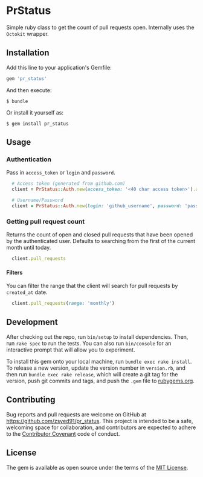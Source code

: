 # PrStatus

Simple ruby class to get the count of pull requests open. Internally uses the `Octokit` wrapper.

## Installation

Add this line to your application's Gemfile:

```ruby
gem 'pr_status'
```

And then execute:

    $ bundle

Or install it yourself as:

    $ gem install pr_status

## Usage

### Authentication
Pass in `access_token` or `login` and `password`.

```ruby
  # Access token (generated from github.com)
  client = PrStatus::Auth.new(access_token: '<40 char access token>').authenticate

  # Username/Password
  client = PrStatus::Auth.new(login: 'github_username', password: 'password').authenticate
```

### Getting pull request count
Returns the count of open and closed pull requests that have been opened by the authenticated user.
Defaults to searching from the first of the current month until today.
```ruby
  client.pull_requests
```

#### Filters
You can filter the range that the client will search for pull requests by `created_at` date.

```ruby
  client.pull_requests(range: 'monthly')
```

## Development

After checking out the repo, run `bin/setup` to install dependencies. Then, run `rake spec` to run the tests. You can also run `bin/console` for an interactive prompt that will allow you to experiment.

To install this gem onto your local machine, run `bundle exec rake install`. To release a new version, update the version number in `version.rb`, and then run `bundle exec rake release`, which will create a git tag for the version, push git commits and tags, and push the `.gem` file to [rubygems.org](https://rubygems.org).

## Contributing

Bug reports and pull requests are welcome on GitHub at https://github.com/zsyed91/pr_status. This project is intended to be a safe, welcoming space for collaboration, and contributors are expected to adhere to the [Contributor Covenant](http://contributor-covenant.org) code of conduct.


## License

The gem is available as open source under the terms of the [MIT License](http://opensource.org/licenses/MIT).

